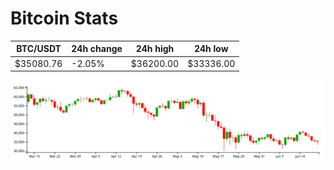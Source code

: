 # Bitcoin Stats

BTC/USDT|24h change|24h high|24h low|
|---|---|---|---|
|$35080.76|-2.05%|$36200.00|$33336.00|

<img src="./chart.svg">
